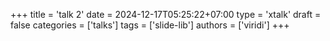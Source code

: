 +++
title = 'talk 2'
date = 2024-12-17T05:25:22+07:00
type = 'xtalk'
draft = false
categories = ['talks']
tags = ['slide-lib']
authors = ['viridi']
+++
